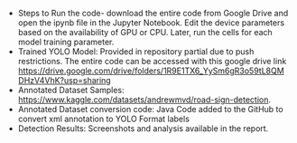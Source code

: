 - Steps to Run the code-
download the entire code from Google Drive and open the ipynb file in the Jupyter Notebook. Edit the device parameters based on the availability of GPU or CPU. Later, run the cells for each model training parameter.
- Trained YOLO Model: Provided in repository partial due to push restrictions. The entire code can be accessed with this google drive link https://drive.google.com/drive/folders/1R9E1TX6_YySm6gR3o59tL8QMDHzV4VhK?usp=sharing
- Annotated Dataset Samples: https://www.kaggle.com/datasets/andrewmvd/road-sign-detection.
- Annotated Dataset conversion code: Java Code added to the GitHub to convert xml annotation to YOLO Format labels
- Detection Results: Screenshots and analysis available in the report.
